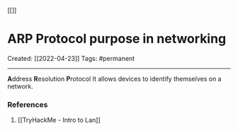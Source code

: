 [[]]

# ARP Protocol purpose in networking
Created:  [[2022-04-23]]
Tags:  #permanent 

---
**A**ddress **R**esolution **P**rotocol
It allows devices to identify themselves on a network. 










### References
1. [[TryHackMe - Intro to Lan]]